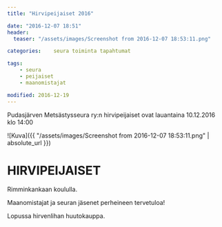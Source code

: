 ```yaml
---
title: "Hirvipeijaiset 2016"

date: "2016-12-07 18:51"
header:
  teaser: "/assets/images/Screenshot from 2016-12-07 18:53:11.png"

categories:    seura toiminta tapahtumat

tags:
    - seura
    - peijaiset
    - maanomistajat

modified: 2016-12-19
---
```

Pudasjärven Metsästysseura ry:n hirvipeijaiset ovat lauantaina 10.12.2016 klo 14:00

![Kuva]({{ "/assets/images/Screenshot from 2016-12-07 18:53:11.png" | absolute_url }})

# HIRVIPEIJAISET

Rimminkankaan koululla.

Maanomistajat ja seuran jäsenet perheineen tervetuloa!

Lopussa hirvenlihan huutokauppa.
